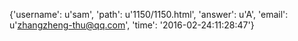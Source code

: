 {'username': u'sam', 'path': u'1150/1150.html', 'answer': u'A', 'email': u'zhangzheng-thu@qq.com', 'time': '2016-02-24:11:28:47'}